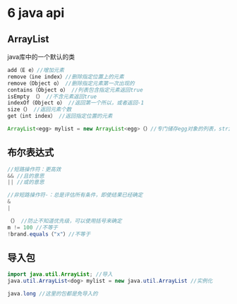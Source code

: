 # 6 java api
## ArrayList
java库中的一个默认的类
~~~ java
add（E e）//增加元素
remove（ine index）//删除指定位置上的元素
remove（Object o） //删除指定元素第一次出现的
contains（Object o） //列表包含指定元素返回true
isEmpty （） //不含元素返回true
indexOf（Object o） //返回第一个所以，或者返回-1
size（） //返回元素个数
get（int index） //返回指定位置的元素

ArrayList<egg> mylist = new ArrayList<egg>（）//专门储存egg对象的列表，string也是一种特殊的对象
~~~
##  布尔表达式
~~~ java
//短路操作符：更高效
&& //且的意思
|| //或的意思

//非短路操作符-：总是评估所有条件，即使结果已经确定
&
|

（） //防止不知道优先级，可以使用括号来确定
m != 100 //不等于
!brand.equals（"x"）//不等于

~~~
## 导入包
~~~ java
import java.util.ArrayList; //导入
java.util.ArrayList<dog> mylist = new java.util.ArrayList //实例化

java.long //这里的包都是免导入的
~~~

